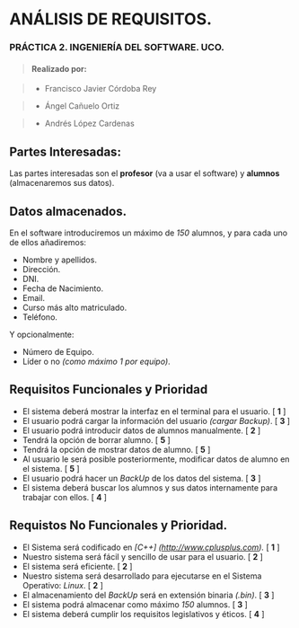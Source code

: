 # ANÁLISIS DE REQUISITOS.

### PRÁCTICA 2. INGENIERÍA DEL SOFTWARE. UCO.
> #### Realizado por:

> * Francisco Javier Córdoba Rey

> * Ángel Cañuelo Ortiz

> * Andrés López Cardenas


## Partes Interesadas:
Las partes interesadas son el **profesor** (va a usar el software) y **alumnos** (almacenaremos sus datos).

## Datos almacenados.

En el software introduciremos un máximo de _150_ alumnos, y para cada uno de ellos añadiremos:

* Nombre y apellidos.
* Dirección.
* DNI.
* Fecha de Nacimiento.
* Email.
* Curso más alto matriculado.
* Teléfono.

Y opcionalmente:

* Número de Equipo.
* Líder o no _(como máximo 1 por equipo)_.

## Requisitos Funcionales y Prioridad
* El sistema deberá mostrar la interfaz en el terminal para el usuario. [ **1** ]
* El usuario podrá cargar la información del usuario _(cargar Backup)_. [ **3** ]
* El usuario podrá introducir datos de alumnos manualmente. [ **2** ]
* Tendrá la opción de borrar alumno. [ **5** ]
* Tendrá la opción de mostrar datos de alumno. [ **5** ]
* Al usuario le será posible posteriormente, modificar datos de alumno en el sistema. [ **5** ]
* El usuario podrá hacer un _BackUp_ de los datos del sistema. [ **3** ]
* El sistema deberá buscar los alumnos y sus datos internamente para trabajar con ellos. [ **4** ]

## Requistos No Funcionales y Prioridad.
* El Sistema será codificado en _[C++] (http://www.cplusplus.com)._ [ **1** ]
* Nuestro sistema será fácil y sencillo de usar para el usuario. [ **2** ]
* El sistema será eficiente. [ **2** ]
* Nuestro sistema será desarrollado para ejecutarse en el Sistema Operativo: _Linux_. [ **2** ]
* El almacenamiento del _BackUp_  será en extensión binaria _(.bin)_. [ **3** ]
* El sistema podrá almacenar como máximo _150_ alumnos. [ **3** ]
* El sistema deberá cumplir los requisitos legislativos y éticos. [ **4** ]
